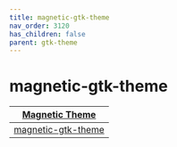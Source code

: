 ```yaml
---
title: magnetic-gtk-theme
nav_order: 3120
has_children: false
parent: gtk-theme
---
```



# magnetic-gtk-theme

| [Magnetic Theme](https://samwhelp.github.io/note-about-theme/read/desktop-theme/themes/magnetic-theme.html) |
| --- |
| [magnetic-gtk-theme](https://github.com/vinceliuice/Magnetic-gtk-theme) |
